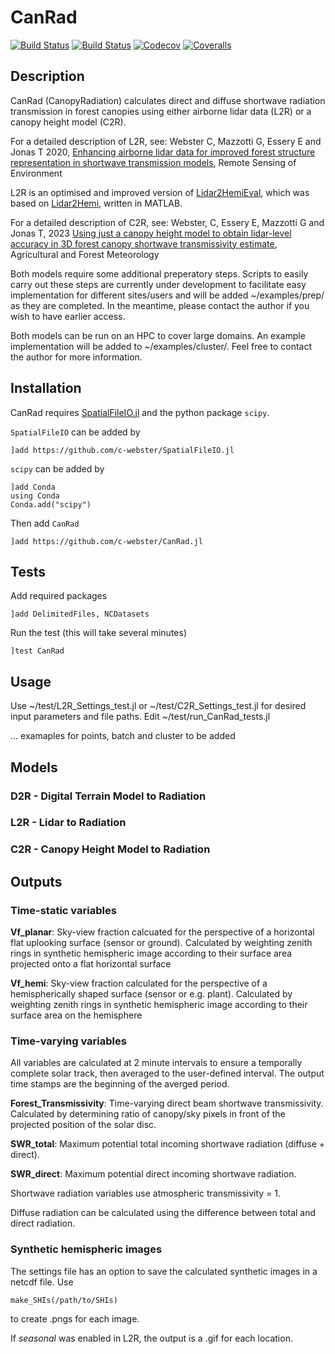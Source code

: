 # CanRad

[![Build Status](https://travis-ci.com/c-webster/CanRad.jl.svg?branch=master)](https://travis-ci.com/c-webster/CanRad.jl)
[![Build Status](https://ci.appveyor.com/api/projects/status/github/c-webster/CanRad.jl?svg=true)](https://ci.appveyor.com/project/c-webster/CanRad-jl)
[![Codecov](https://codecov.io/gh/c-webster/CanRad.jl/branch/master/graph/badge.svg)](https://codecov.io/gh/c-webster/CanRad.jl)
[![Coveralls](https://coveralls.io/repos/github/c-webster/CanRad.jl/badge.svg?branch=master)](https://coveralls.io/github/c-webster/CanRad.jl?branch=master)


## Description

CanRad (CanopyRadiation) calculates direct and diffuse shortwave radiation transmission in forest canopies using either airborne lidar data (L2R) or a canopy height model (C2R). 

For a detailed description of L2R, see:
Webster C, Mazzotti G, Essery E and Jonas T 2020, [Enhancing airborne lidar data for improved forest structure representation in shortwave transmission models](https://doi.org/10.1016/j.rse.2020.112017), Remote Sensing of Environment 

L2R is an optimised and improved version of [Lidar2HemiEval](https://github.com/c-webster/Lidar2HemiEval), which was based on [Lidar2Hemi](https://github.com/Tobias-Jonas-SLF/Lidar2Hemi), written in MATLAB. 

For a detailed description of C2R, see:
Webster, C, Essery E, Mazzotti G and Jonas T, 2023 [Using just a canopy height model to obtain lidar-level accuracy in 3D forest canopy shortwave transmissivity estimate](https://doi.org/10.1016/j.agrformet.2023.109429), Agricultural and Forest Meteorology

Both models require some additional preperatory steps. Scripts to easily carry out these steps are currently under development to facilitate easy implementation for different sites/users and will be added ~/examples/prep/ as they are completed. In the meantime, please contact the author if you wish to have earlier access. 

Both models can be run on an HPC to cover large domains. An example implementation will be added to ~/examples/cluster/. Feel free to contact the author for more information.


## Installation

CanRad requires [SpatialFileIO.jl](https://github.com/c-webster/SpatialFileIO.jl) and the python package `scipy`. 

`SpatialFileIO` can be added by
```
]add https://github.com/c-webster/SpatialFileIO.jl
```

`scipy` can be added by
```
]add Conda
using Conda
Conda.add("scipy")
```

Then add `CanRad`
```
]add https://github.com/c-webster/CanRad.jl
```

## Tests

Add required packages
```
]add DelimitedFiles, NCDatasets
```

Run the test (this will take several minutes)
```
]test CanRad
```

## Usage

Use ~/test/L2R_Settings_test.jl or ~/test/C2R_Settings_test.jl for desired input parameters and file paths. 
Edit ~/test/run_CanRad_tests.jl 

... examaples for points, batch and cluster to be added


## Models

### D2R - Digital Terrain Model to Radiation




### L2R - Lidar to Radiation




### C2R - Canopy Height Model to Radiation





## Outputs

### Time-static variables

**Vf_planar**: Sky-view fraction calcuated for the perspective of a horizontal flat uplooking surface (sensor or ground). Calculated by weighting zenith rings in synthetic hemispheric image according to their surface area projected onto a flat horizontal surface

**Vf_hemi**: Sky-view fraction calculated for the perspective of a hemispherically shaped surface (sensor or e.g. plant). Calculated by weighting zenith rings in synthetic hemispheric image according to their surface area on the hemisphere

### Time-varying variables

All variables are calculated at 2 minute intervals to ensure a temporally complete solar track, then averaged to the user-defined interval. The output time stamps are the beginning of the averged period. 

**Forest_Transmissivity**: Time-varying direct beam shortwave transmissivity. Calculated by determining ratio of canopy/sky pixels in front of the projected position of the solar disc.

**SWR_total**: Maximum potential total incoming shortwave radiation (diffuse + direct). 

**SWR_direct**: Maximum potential direct incoming shortwave radiation. 

Shortwave radiation variables use atmospheric transmissivity = 1.

Diffuse radiation can be calculated using the difference between total and direct radiation. 


### Synthetic hemispheric images

The settings file has an option to save the calculated synthetic images in a netcdf file. Use 
```
make_SHIs(/path/to/SHIs)
```
to create .pngs for each image. 

If *seasonal* was enabled in L2R, the output is a .gif for each location. 